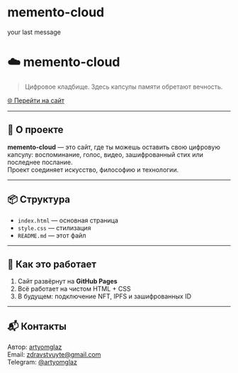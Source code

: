 # memento-cloud
your last message
# ☁️ memento-cloud

> Цифровое кладбище. Здесь капсулы памяти обретают вечность.

[🌐 Перейти на сайт](https://artyomglaz.github.io/memento-cloud/)

---

## 📁 О проекте

**memento-cloud** — это сайт, где ты можешь оставить свою цифровую капсулу: воспоминание, голос, видео, зашифрованный стих или последнее послание.  
Проект соединяет искусство, философию и технологии.

---

## 📦 Структура

- `index.html` — основная страница
- `style.css` — стилизация
- `README.md` — этот файл

---

## 🚀 Как это работает

1. Сайт развёрнут на **GitHub Pages**
2. Всё работает на чистом HTML + CSS
3. В будущем: подключение NFT, IPFS и зашифрованных ID

---

## 📬 Контакты

Автор: [artyomglaz](https://github.com/artyomglaz)  
Email: zdravstvuyte@gmail.com  
Telegram: [@artyomglaz](https://t.me/artyomglaz)
